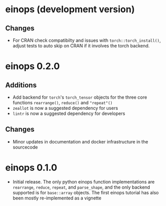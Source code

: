 # einops (development version)

## Changes

- For CRAN check compatibilty and issues with `torch::torch_install()`, adjust tests to auto skip on CRAN if it involves the torch backend.

# einops 0.2.0

## Additions

- Add backend for `torch`'s `torch_tensor` objects for the three core functions `rearrange()`, `reduce()` and `"repeat"()`
- `zeallot` is now a suggested dependency for users
- `lintr` is now a suggested dependency for developers

## Changes

- Minor updates in documentation and docker infrastructure in the sourcecode

# einops 0.1.0

- Initial release. The only python einops function implementations are `rearrange`, `reduce`, `repeat`, and `parse_shape`, and the only backend supported is for `base::array` objects. The first einops tutorial has also been mostly re-implemented as a vignette
